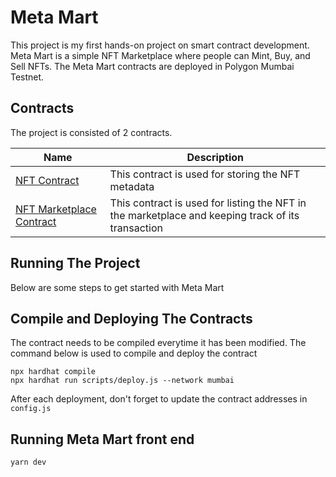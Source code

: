 # Meta Mart

This project is my first hands-on project on smart contract development.
Meta Mart is a simple NFT Marketplace where people can Mint, Buy, and Sell NFTs.
The Meta Mart contracts are deployed in Polygon Mumbai Testnet.

## Contracts

The project is consisted of 2 contracts.

| Name                                                                                                          | Description                                                                                       |
| ------------------------------------------------------------------------------------------------------------- | ------------------------------------------------------------------------------------------------- |
| [NFT Contract](https://mumbai.polygonscan.com/address/0xfD24FDBcf96271E9995c4aD83ba6A47418247a2F)             | This contract is used for storing the NFT metadata                                                |
| [NFT Marketplace Contract](https://mumbai.polygonscan.com/address/0x0ceA1777a3C748d461A3ca02752644D3983471f2) | This contract is used for listing the NFT in the marketplace and keeping track of its transaction |

## Running The Project

Below are some steps to get started with Meta Mart

## Compile and Deploying The Contracts

The contract needs to be compiled everytime it has been modified. The command below is used to compile and deploy the contract

```shell
npx hardhat compile
npx hardhat run scripts/deploy.js --network mumbai
```

After each deployment, don't forget to update the contract addresses in `config.js`

## Running Meta Mart front end

```shell
yarn dev
```

